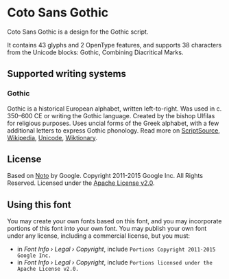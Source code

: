 
# Coto Sans Gothic

Coto Sans Gothic is a design for the Gothic script.

It contains 43 glyphs and 2 OpenType features, and supports 38 characters from the Unicode blocks: Gothic, Combining Diacritical Marks.


## Supported writing systems


### Gothic

Gothic is a historical European alphabet, written left-to-right. Was used in c. 350–600 CE or writing the Gothic language. Created by the bishop Ulfilas for religious purposes. Uses uncial forms of the Greek alphabet, with a few additional letters to express Gothic phonology. Read more on [ScriptSource](https://scriptsource.org/scr/Goth), [Wikipedia](https://en.wikipedia.org/wiki/ISO_15924:Goth), [Unicode](https://www.unicode.org/versions/Unicode13.0.0/ch08.pdf#G33932), [Wiktionary](https://en.wiktionary.org/wiki/Category:Gothic_script).


## License

Based on [Noto](https://github.com/notofonts) by Google. Copyright 2011-2015 Google Inc. All Rights Reserved. Licensed under the [Apache License v2.0](https://www.apache.org/licenses/LICENSE-2.0.txt).

## Using this font

You may create your own fonts based on this font, and you may incorporate portions of this font into your own font. You may publish your own font under any license, including a commercial license, but you must:

- in _Font Info › Legal › Copyright_, include `Portions Copyright 2011-2015 Google Inc.`
- in _Font Info › Legal › Copyright_, include `Portions licensed under the Apache License v2.0.`
